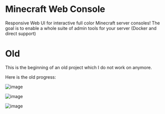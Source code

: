 # Minecraft Web Console

Responsive Web UI for interactive full color Minecraft server consoles!
The goal is to enable a whole suite of admin tools for your server (Docker and direct support)
 
# Old
This is the beginning of an old project which I do not work on anymore.


Here is the old progress:

![image](https://github.com/SinanAkkoyun/mc-web-console/assets/43215895/299bace4-265b-4428-8e9a-2707cbd88911)

![image](https://github.com/SinanAkkoyun/mc-web-console/assets/43215895/c05ba74d-14b0-4d68-8cff-a3063dfe0ae6)

![image](https://github.com/SinanAkkoyun/mc-web-console/assets/43215895/70b629c1-e112-4bb6-910c-6b8e62dfd339)
